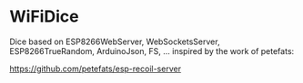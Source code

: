 # WiFiDice
Dice based on ESP8266WebServer, WebSocketsServer, ESP8266TrueRandom, ArduinoJson, FS, ... inspired by the work of petefats:

https://github.com/petefats/esp-recoil-server
